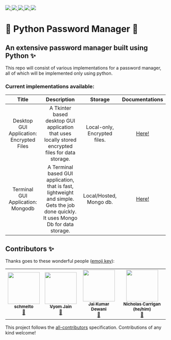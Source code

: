 <p>
    <a href="" alt="License">
        <img src="https://img.shields.io/github/license/SamDev98/password-manager-py?style=flat-square"/>
    </a>
    <a href="https://github.com/SamDev98/password-manager-py/releases" alt="Releases">
        <img src="https://img.shields.io/github/v/release/SamDev98/password-manager-py?include_prereleases&style=flat-square"/>
    </a>
    <a href="https://discord.gg/7sSs4AC3ey" alt="Discord">
        <img src="https://img.shields.io/discord/813065529639436328?style=flat-square"/>
    </a>
    <a href="" alt="Maintained">
        <img src="https://img.shields.io/maintenance/yes/2021?style=flat-square"/>
    </a>
    <a href="" alt="Contributors">
        <img src="https://img.shields.io/badge/all_contributors-1-orange.svg?style=flat-square"/>
    </a>
</p>

# 🐍 Python Password Manager 🔐

## An extensive password manager built using Python ✨

This repo will consist of various implementations for a password manager, all of which will be implemented only using
python.

### Current implementations available:

| Title 	| Description 	| Storage 	| Documentations 	|
|:-:	|:-:	|:-:	|:-:	|
| Desktop GUI Application: Encrypted Files 	| A Tkinter based desktop GUI application that uses locally stored encrypted files for data storage. 	| Local-only, Encrypted files. 	| [Here!](docs/Tk_encrypted_README.md) 	|
| Terminal GUI Application: Mongodb 	| A Terminal based GUI application, that is fast, lightweight and simple. Gets the job done quickly. It uses Mongo Db for data storage. 	| Local/Hosted, Mongo db. 	| [Here!](docs/Tui_mongo_README.md) 	|

## Contributors ✨

Thanks goes to these wonderful people ([emoji key](https://allcontributors.org/docs/en/emoji-key)):

<!-- ALL-CONTRIBUTORS-LIST:START - Do not remove or modify this section -->
<!-- prettier-ignore-start -->
<!-- markdownlint-disable -->
<table>
  <tr>
    <td align="center"><a href="https://github.com/schmelto"><img src="https://avatars.githubusercontent.com/u/30869493?v=4?s=100" width="100px;" alt=""/><br /><sub><b>schmelto</b></sub></a><br /><a href="https://github.com/SamDev98/password-manager-py/commits?author=schmelto" title="Documentation">📖</a></td>
    <td align="center"><a href="https://github.com/Vyvy-vi"><img src="https://avatars.githubusercontent.com/u/62864373?v=4?s=100" width="100px;" alt=""/><br /><sub><b>Vyom Jain</b></sub></a><br /><a href="#ideas-Vyvy-vi" title="Ideas, Planning, & Feedback">🤔</a></td>
    <td align="center"><a href="https://jaid.tech/"><img src="https://avatars.githubusercontent.com/u/33520257?v=4?s=100" width="100px;" alt=""/><br /><sub><b>Jai Kumar Dewani</b></sub></a><br /><a href="#ideas-jai-dewani" title="Ideas, Planning, & Feedback">🤔</a></td>
    <td align="center"><a href="http://www.nhcarrigan.com"><img src="https://avatars.githubusercontent.com/u/63889819?v=4?s=100" width="100px;" alt=""/><br /><sub><b>Nicholas Carrigan (he/him)</b></sub></a><br /><a href="https://github.com/SamDev98/password-manager-py/commits?author=nhcarrigan" title="Documentation">📖</a></td>
  </tr>
</table>

<!-- markdownlint-restore -->
<!-- prettier-ignore-end -->

<!-- ALL-CONTRIBUTORS-LIST:END -->

This project follows the [all-contributors](https://github.com/all-contributors/all-contributors) specification.
Contributions of any kind welcome!